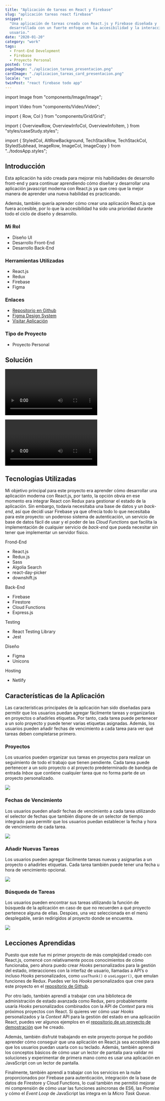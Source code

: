 ```yaml
---
title: "Aplicación de tareas en React y Firebase"
slug: "aplicación tareas react firebase"
snippet:
  "Una aplicación de tareas creada con React.js y Firebase diseñada y
  desarrollada con un fuerte enfoque en la accesibilidad y la interacción del
  usuario."
date: "2020-01-20"
category: "work"
tags:
  - Front-End Development
  - Firebase
  - Proyecto Personal
posted: true
pageImage: "./aplicacion_tareas_presentacion.png"
cardImage: "./aplicacion_tareas_card_presentacion.png"
locale: "es"
twinPost: "react firebase todo app"
---
```


import Image from "components/Image/Image";

import Video from "components/Video/Video";

import { Row, Col } from "components/Grid/Grid";

import { OverviewRow, OverviewInfoCol, OverviewInfoItem, } from
"styles/caseStudy.styles";

import { StyledCol, AltRowBackground, TechStackRow, TechStackCol, StyledSubhead,
ImageRow, ImageCol, ImageCopy } from "../todosApp.styles";

<OverviewRow spaced col12 as="div">
<StyledCol xl={5}>

## Introducción

Esta aplicación ha sido creada para mejorar mis habilidades de desarrollo
front-end y para continuar aprendiendo cómo diseñar y desarrollar una aplicación
javascript moderna con React.js ya que creo que la mejor manera de aprender una
nueva habilidad es practicando.

Además, también quería aprender cómo crear una aplicación React.js que fuera
accesible, por lo que la accesibilidad ha sido una prioridad durante todo el
ciclo de diseño y desarrollo.

</StyledCol>
<OverviewInfoCol xl={6}>
<OverviewInfoItem>

### Mi Rol

- Diseño UI
- Desarrollo Front-End
- Desarrollo Back-End

</OverviewInfoItem>
<OverviewInfoItem>

### Herramientas Utilizadas

- React.js
- Redux
- Firebase
- Figma

</OverviewInfoItem>
<OverviewInfoItem>

### Enlaces

- [Repositorio en Github](https://github.com/danilucaci/dl-react-redux-firebase-todo-app)
- [Figma Design System](https://www.figma.com/file/nuc3EnIKE3aEyGEjyJiLRD/Todo-app)
- [Visitar Aplicación](https://todos.danilucaci.com/)

</OverviewInfoItem>

<OverviewInfoItem>

### Tipo de Proyecto

- Proyecto Personal

</OverviewInfoItem>

</OverviewInfoCol>
</OverviewRow>

<AltRowBackground padded spaced as="div">
<Row col8 as="div">
<StyledCol>

## Solución

<Video
  caption="Demostración de como usar la aplicación con el lector de pantalla Voice Over."
  posterSrc="todos-app/es/aplicacion_tareas_videos_poster.jpg"
  webmSrc="todos-app/es/aplicacion_tareas_video_accesibilidad.webm"
  mp4Src="todos-app/es/aplicacion_tareas_video_accesibilidad.mp4"
  gifSrc="todos-app/es/aplicacion_tareas_video_accesibilidad.gif"
  gifBrowserSupport="Su navegador no soporta video HTML5."
  gifAlt="Ver el GIF de la demostración de como usar la aplicación con el lector de pantalla Voice Over."
  videoWidth={1024}
  videoHeight={768}
  expand
/>

<Video
  caption="Demostración de las características principales de la aplicación."
  posterSrc="todos-app/es/aplicacion_tareas_videos_poster.jpg"
  webmSrc="todos-app/es/aplicacion_tareas_video_usando_aplicacion.webm"
  mp4Src="todos-app/es/aplicacion_tareas_video_usando_aplicacion.mp4"
  gifSrc="todos-app/es/aplicacion_tareas_video_usando_aplicacion.gif"
  gifBrowserSupport="Su navegador no soporta video HTML5."
  gifAlt="Ver el GIF de la demostración de las características principales de la aplicación."
  videoWidth={1024}
  videoHeight={768}
  expand
/>

</StyledCol>

</Row>
</AltRowBackground>

<Row col8 spaced as="div">
<StyledCol>

## Tecnologías Utilizadas

Mi objetivo principal para este proyecto era aprender cómo desarrollar una
aplicación moderna con React.js, por tanto, la opción obvia en ese momento era
integrar React con Redux para gestionar el estado de la aplicación. Sin embargo,
todavía necesitaba una base de datos y un _back-end_, así que decidí usar
Firebase ya que ofrecía todo lo que necesitaba para este proyecto: un poderoso
sistema de autenticación, un servicio de base de datos fácil de usar y el poder
de las _Cloud Functions_ que facilita la implementación de cualquier servicio de
_back-end_ que pueda necesitar sin tener que implementar un servidor físico.

</StyledCol>

<Col>
<TechStackRow>
<TechStackCol>

<StyledSubhead>Frond-End</StyledSubhead>

- React.js
- Redux.js
- Sass
- Algolia Search
- react-day-picker
- downshift.js

</TechStackCol>
<TechStackCol>

<StyledSubhead>Back-End</StyledSubhead>

- Firebase
- Firestore
- Cloud Functions
- Express.js

</TechStackCol>
<TechStackCol>

<StyledSubhead>Testing</StyledSubhead>

- React Testing Library
- Jest

</TechStackCol>
<TechStackCol>

<StyledSubhead>Diseño</StyledSubhead>

- Figma
- Unicons

</TechStackCol>
<TechStackCol>

<StyledSubhead>Hosting</StyledSubhead>

- Netlify

</TechStackCol>

</TechStackRow>
</Col>

</Row>

<Row col8 spaced as="div">
<StyledCol>

## Características de la Aplicación

Las características principales de la aplicación han sido diseñadas para
permitir que los usuarios puedan agregar fácilmente tareas y organizarlas en
proyectos o añadirles etiquetas. Por tanto, cada tarea puede pertenecer a un
solo proyecto y puede tener varias etiquetas asignadas. Además, los usuarios
pueden añadir fechas de vencimiento a cada tarea para ver qué tareas deben
completarse primero.

</StyledCol>
</Row>

<ImageRow col12 spaced reverse as="div">
<Col l={5}>
<ImageCopy reverse>

### Proyectos

Los usuarios pueden organizar sus tareas en proyectos para realizar un
seguimiento de todo el trabajo que tienen pendiente. Cada tarea puede pertenecer
a un solo proyecto o al proyecto predeterminado de bandeja de entrada _Inbox_
que contiene cualquier tarea que no forma parte de un proyecto personalizado.

</ImageCopy>
</Col>

<ImageCol reverse l={7}>
<Image
  src="todos-app/es/aplicacion_tareas_proyectos.png"
  caption="Pantalla de proyectos en la aplicación de tareas."
  noShadow
  ariaOnlyCaption
/>
</ImageCol>
</ImageRow>

<ImageRow col12 spaced as="div">
<Col l={5}>
<ImageCopy>

### Fechas de Vencimiento

Los usuarios pueden añadir fechas de vencimiento a cada tarea utilizando el
selector de fechas que también dispone de un selector de tiempo integrado para
permitir que los usuarios puedan establecer la fecha y hora de vencimiento de
cada tarea.

</ImageCopy>
</Col>

<ImageCol l={7}>
<Image
  src="todos-app/es/aplicacion_tareas_fechas_final_tareas.png"
  caption="Cómo añadir fechas de vencimiento a las tareas en la aplicación de tareas."
  noShadow
  ariaOnlyCaption
/>
</ImageCol>
</ImageRow>

<ImageRow col12 spaced reverse as="div">
<Col l={5}>
<ImageCopy reverse>

### Añadir Nuevas Tareas

Los usuarios pueden agregar fácilmente tareas nuevas y asignarlas a un proyecto
o añadirles etiquetas. Cada tarea también puede tener una fecha u hora de
vencimiento opcional.

</ImageCopy>
</Col>

<ImageCol reverse l={7}>
<Image
  src="todos-app/es/aplicacion_tareas_anadir_tareas.png"
  caption="Cómo añadir nuevas tareas y asignarlas a un proyecto o etiqueta."
  noShadow
  ariaOnlyCaption
/>
</ImageCol>
</ImageRow>

<ImageRow col12 spaced as="div">
<Col l={5}>
<ImageCopy>

### Búsqueda de Tareas

Los usuarios pueden encontrar sus tareas utilizando la función de búsqueda de la
aplicación en caso de que no recuerden a qué proyecto pertenece alguna de ellas.
Despúes, una vez seleccionada en el menú desplegable, serán redirigidos al
proyecto donde se encuentra.

</ImageCopy>
</Col>

<ImageCol l={7}>
<Image
  src="todos-app/es/aplicacion_tareas_busqueda.png"
  caption="Búsqueda de tareas en la aplicación de tareas."
  noShadow
  ariaOnlyCaption
/>
</ImageCol>
</ImageRow>

<AltRowBackground padded spaced as="div">
<Row col8 as="div">
<StyledCol>

## Lecciones Aprendidas

Puesto que este fue mi primer proyecto de más complejidad creado con React.js,
comencé con relativamente pocos conocimientos de cómo funcionaba, pero ahora
puedo crear _Hooks_ personalizados para la gestión del estado, interacciones con
la interfaz de usuario, llamadas a API’s o incluso _Hooks_ personalizados, como
`useThunk()` o `useLogger()`, que emulan funciones de Redux. Puedes ver los
_Hooks_ personalizados que cree para este proyecto en el
[repositorio de Github](https://github.com/danilucaci/dl-react-redux-firebase-todo-app/tree/master/src/hooks).

Por otro lado, también aprendí a trabajar con una biblioteca de administración
de estado avanzada como Redux, pero probablemente usaría _Hooks_ personalizados
combinados con la API de _Context_ para mis próximos proyectos con React. Si
quieres ver cómo usar _Hooks_ personalizados y la _Context_ API para la gestión
del estado en una aplicación React, puedes ver algunos ejemplos en el
[repositorio de un proyecto de demostración](https://github.com/danilucaci/dl-apollo-express-mongodb-shop-rest-client)
que he creado.

Además, también disfruté trabajando en este proyecto porque he podido aprender
cómo conseguir que una aplicación en React.js sea accesible para que los
usuarios puedan usarla con su teclado. Además, también aprendí los conceptos
básicos de cómo usar un lector de pantalla para validar mi soluciones y
experimentar de primera mano como es usar una aplicación en JavaScript con un
lector de pantalla.

Finalmente, también aprendí a trabajar con los servicios en la nube
proporcionados por Firebase para autenticación, integración de la base de datos
de Firestore y Cloud Functions, lo cual también me permitió mejorar mi
comprensión de cómo usar las funciones asíncronas de ES6, las _Promise_ y cómo
el _Event Loop_ de JavaScript las integra en la _Micro Task Queue_.

</StyledCol>
</Row>
</AltRowBackground>
